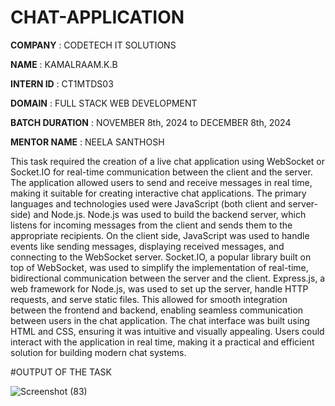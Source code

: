 # CHAT-APPLICATION

**COMPANY** : CODETECH IT SOLUTIONS

**NAME** :  KAMALRAAM.K.B

**INTERN ID** : CT1MTDS03

**DOMAIN** : FULL STACK WEB DEVELOPMENT

**BATCH DURATION** : NOVEMBER 8th, 2024 to DECEMBER 8th, 2024

**MENTOR NAME** : NEELA SANTHOSH

This task required the creation of a live chat application using WebSocket or Socket.IO for real-time communication between the client and the server. 
The application allowed users to send and receive messages in real time, making it suitable for creating interactive chat applications. The primary
languages and technologies used were JavaScript (both client and server-side) and Node.js. Node.js was used to build the backend server, which listens 
for incoming messages from the client and sends them to the appropriate recipients. On the client side, JavaScript was used to handle events like sending
messages, displaying received messages, and connecting to the WebSocket server. Socket.IO, a popular library built on top of WebSocket, was used to simplify 
the implementation of real-time, bidirectional communication between the server and the client. Express.js, a web framework for Node.js, was used to set up 
the server, handle HTTP requests, and serve static files. This allowed for smooth integration between the frontend and backend, enabling seamless communication
between users in the chat application. The chat interface was built using HTML and CSS, ensuring it was intuitive and visually appealing. Users could interact 
with the application in real time, making it a practical and efficient solution for building modern chat systems.

#OUTPUT OF THE TASK 

   ![Screenshot (83)](https://github.com/user-attachments/assets/b3d33893-2371-4b80-909b-6956a39f3371)
 
